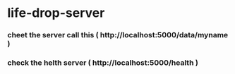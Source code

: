 # life-drop-server
### cheet the server call this ( http://localhost:5000/data/myname )
### check the helth server ( http://localhost:5000/health ) 
